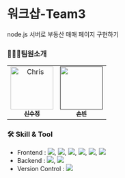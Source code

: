 # 워크샵-Team3
node.js 서버로 부동산 매매 페이지 구현하기

### 👨🏼‍💻팀원소개
<table>
  <tbody>
    <tr>
      <td align="center"><a href="https://github.com/soojung318"><img src="https://avatars.githubusercontent.com/u/106755183?v=4" width="100px" alt="Chris"/><br /><sub><b>신수정 </b></sub></a><br /></td>
      <td align="center"><a href=""><img src="" width="100px;" alt=""/><br /><sub><b>손빈 </b></sub></a><br /></td>
     <tr/>
  </tbody>
</table>

### 🛠️ Skill & Tool
- Frontend : <img src="https://img.shields.io/badge/HTML5-E34F26?style=flat&logo=HTML5&logoColor=white"/>, <img src="https://img.shields.io/badge/CSS3-1572B6?style=flat&logo=CSS3&logoColor=white"/>, <img src="https://img.shields.io/badge/JSON-000000?style=flat&logo=JSON&logoColor=white"/>, <img src="https://img.shields.io/badge/JavaScript-F7DF1E?style=flat&logo=JavaScript&logoColor=white"/>, <img src="https://img.shields.io/badge/jQuery-0769AD?style=flat&logo=jQuery&logoColor=white"/>, <img src="https://img.shields.io/badge/Bootstrap-7952B3?style=flat&logo=Bootstrap&logoColor=white"/>
- Backend :  <img src="https://img.shields.io/badge/Node.js-339933?style=flat&logo=Node.js&logoColor=white"/>, <img src="https://img.shields.io/badge/mongoDB-47A248?style=flat&logo=MongoDB&logoColor=white"/>
- Version Control : <img src="https://img.shields.io/badge/GitHub-181717?style=flat&logo=GitHub&logoColor=white"/>

